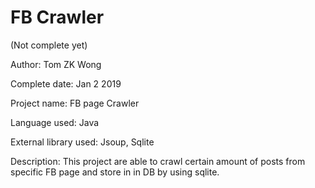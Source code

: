 # FB Crawler

 (Not complete yet)

Author: Tom ZK Wong

Complete date: Jan 2 2019

Project name: FB page Crawler

Language used: Java

External library used: Jsoup, Sqlite




Description:
This project are able to crawl certain amount of posts from specific FB page and store in in DB by using sqlite.